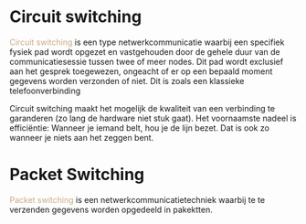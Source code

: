 # Circuit switching
<span style="color:#c8ab83;">Circuit switching</span> is een type netwerkcommunicatie waarbij een specifiek fysiek pad wordt opgezet en vastgehouden door de gehele duur van de communicatiesessie tussen twee of meer nodes. Dit pad wordt exclusief aan het gesprek toegewezen, ongeacht of er op een bepaald moment gegevens worden verzonden of niet. Dit is zoals een klassieke telefoonverbinding

Circuit switching maakt het mogelijk de kwaliteit van een verbinding te garanderen (zo lang de hardware niet stuk gaat). Het voornaamste nadeel is efficiëntie: Wanneer je iemand belt, hou je de lijn bezet. Dat is ook zo wanneer je niets aan het zeggen bent.

# Packet Switching
<span style="color:#c8ab83;">Packet switching</span> is een netwerkcommunicatietechniek waarbij te te verzenden gegevens worden opgedeeld in pakektten.